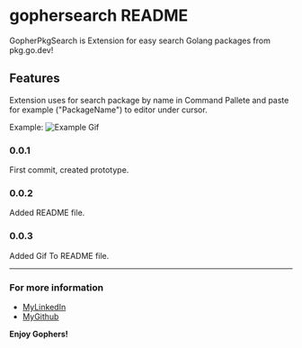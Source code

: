 # gophersearch README

GopherPkgSearch is Extension for easy search Golang packages from pkg.go.dev!
## Features

Extension uses for search package by name in Command Pallete and paste for example ("PackageName") to editor under cursor.

Example:
![Example Gif](https://github.com/KYCb2/GopherPkgSearchVsCode/resources/feature.gif)

<!-- TODO: Setup gif in github! -->
### 0.0.1

First commit, created prototype.

### 0.0.2

Added README file.

### 0.0.3

Added Gif To README file.


-----------------------------------------------------------------------------------------------------------
### For more information

* [MyLinkedIn](https://www.linkedin.com/in/nikita-kazeka-432a00211/)
* [MyGithub](https://github.com/KYCb2/GopherPkgSearchVsCode)

**Enjoy Gophers!**
